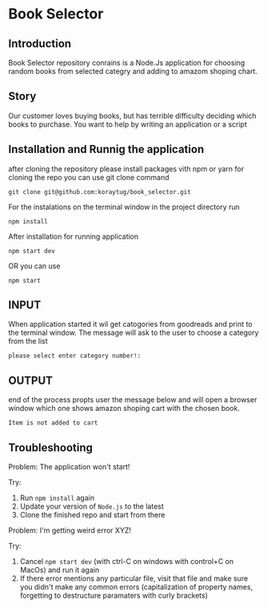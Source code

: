 # Book Selector

## Introduction
Book Selector repository conrains is a Node.Js application for choosing random books from selected categry and adding to amazom shoping chart.

## Story
Our customer loves buying books, but has terrible difficulty deciding which books to purchase. You want to help by
writing an application or a script

## Installation and Runnig the application
after cloning the repository please install packages vith npm or yarn
for cloning the repo you can use git clone command
```
git clone git@github.com:koraytug/book_selector.git
```

For the instalations on the terminal window in the project directory run
```
npm install
```

After installation for running application  

```
npm start dev
```
OR you can use
```
npm start
```


## INPUT
When application started it wil get catogories from goodreads and print to the terminal window. The message will ask to the user to choose a category from the list

```
please select enter category number!:
```


## OUTPUT
end of the process propts user the message below and will open a browser window which one shows amazon shoping cart with the chosen book.

```
Item is not added to cart
```

## Troubleshooting
Problem: The application won't start!

Try:
1. Run `npm install` again
2. Update your version of `Node.js` to the latest
3. Clone the finished repo and start from there

Problem: I'm getting weird error XYZ!

Try:
1. Cancel `npm start dev` (with ctrl-C on windows with control+C on MacOs) and run it again
2. If there error mentions any particular file, visit that file and make sure you didn't make any common errors (capitalization of property names, forgetting to destructure paramaters with curly brackets)